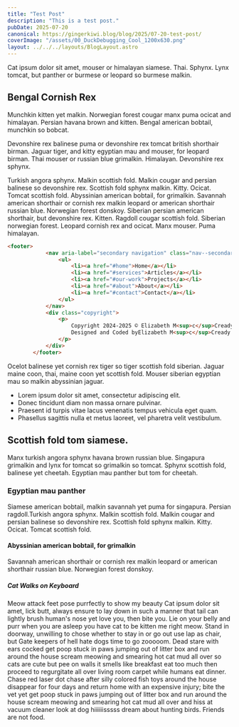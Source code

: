```yaml
---
title: "Test Post"
description: "This is a test post."
pubDate: 2025-07-20
canonical: https://gingerkiwi.blog/blog/2025/07-20-test-post/
coverImage: "/assets/00_DuckDebugging_Cool_1200x630.png"
layout: ../../../layouts/BlogLayout.astro
---
```

<!-- # Test Post -->

Cat ipsum dolor sit amet, mouser or himalayan siamese. Thai. Sphynx. Lynx tomcat, but panther or burmese or leopard so burmese malkin.

## Bengal Cornish Rex

Munchkin kitten yet malkin. Norwegian forest cougar manx puma ocicat and himalayan. Persian havana brown and kitten. Bengal american bobtail, munchkin so bobcat.

Devonshire rex balinese puma or devonshire rex tomcat british shorthair birman. Jaguar tiger, and kitty egyptian mau and mouser, for leopard birman. Thai mouser or russian blue grimalkin. Himalayan. Devonshire rex sphynx.

Turkish angora sphynx. Malkin scottish fold. Malkin cougar and persian balinese so devonshire rex. Scottish fold sphynx malkin. Kitty. Ocicat. Tomcat scottish fold. Abyssinian american bobtail, for grimalkin. Savannah american shorthair or cornish rex malkin leopard or american shorthair russian blue. Norwegian forest donskoy. Siberian persian american shorthair, but devonshire rex. Kitten. Ragdoll cougar scottish fold. Siberian norwegian forest. Leopard cornish rex and ocicat. Manx mouser. Puma himalayan.

```html
<footer>
			<nav aria-label="secondary navigation" class="nav--secondary">
				<ul>
					<li><a href="#home">Home</a></li>
					<li><a href="#services">Articles</a></li>
					<li><a href="#our-work">Projects</a></li>
					<li><a href="#about">About</a></li>
					<li><a href="#contact">Contact</a></li>
				</ul>
			</nav>
			<div class="copyright">
				<p>
					Copyright 2024-2025 © Elizabeth M<sup>c</sup>Cready. All Rights Reserved. <br />
					Designed and Coded byElizabeth M<sup>c</sup>Cready.
				</p>
			</div>
		</footer>
```

Ocelot balinese yet cornish rex tiger so tiger scottish fold siberian. Jaguar maine coon, thai, maine coon yet scottish fold. Mouser siberian egyptian mau so malkin abyssinian jaguar. 

- Lorem ipsum dolor sit amet, consectetur adipiscing elit.
- Donec tincidunt diam non massa ornare pulvinar.
- Praesent id turpis vitae lacus venenatis tempus vehicula eget quam.
- Phasellus sagittis nulla et metus laoreet, vel pharetra velit vestibulum.

## Scottish fold tom siamese. 

Manx turkish angora sphynx havana brown russian blue. Singapura grimalkin and lynx for tomcat so grimalkin so tomcat. Sphynx scottish fold, balinese yet cheetah. Egyptian mau panther but tom for cheetah. 

### Egyptian mau panther

Siamese american bobtail, malkin savannah yet puma for singapura. Persian ragdoll.Turkish angora sphynx. Malkin scottish fold. Malkin cougar and persian balinese so devonshire rex. Scottish fold sphynx malkin. Kitty. Ocicat. Tomcat scottish fold. 

#### Abyssinian american bobtail, for grimalkin 

Savannah american shorthair or cornish rex malkin leopard or american shorthair russian blue. Norwegian forest donskoy. 

##### Cat Walks on Keyboard

Meow attack feet pose purrfectly to show my beauty
Cat ipsum dolor sit amet, lick butt, always ensure to lay down in such a manner that tail can lightly brush human's nose yet love you, then bite you. Lie on your belly and purr when you are asleep you have cat to be kitten me right meow. Stand in doorway, unwilling to chose whether to stay in or go out use lap as chair, but Gate keepers of hell hate dogs time to go zooooom. Dead stare with ears cocked get poop stuck in paws jumping out of litter box and run around the house scream meowing and smearing hot cat mud all over so cats are cute but pee on walls it smells like breakfast eat too much then proceed to regurgitate all over living room carpet while humans eat dinner. Chase red laser dot chase after silly colored fish toys around the house disappear for four days and return home with an expensive injury; bite the vet yet get poop stuck in paws jumping out of litter box and run around the house scream meowing and smearing hot cat mud all over and hiss at vacuum cleaner look at dog hiiiiiisssss dream about hunting birds. Friends are not food.


